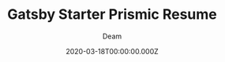 ---
title: Gatsby Starter Prismic Resume
github: https://github.com/deamme/gatsby-starter-prismic-resume
demo: https://compassionate-morse-5204bf.netlify.app/
author: Deam
ssg:
  - Gatsby
cms:
  - Prismic
date: 2020-03-18T00:00:00.000Z
description: Resume/CV page - Gatsby starter which uses Prismic as a headless CMS.
draft: true
publish_date: '2019-03-15T23:07:16Z'
update_date: '2019-06-24T19:33:03Z'
github_star: 30
github_fork: 14
---